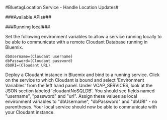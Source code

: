 #BluetagLocation Service - Handle Location Updates#

###Available APIs###



###Running local###

Set the following environment variables to allow a service running locally to be able to communicate with a remote Cloudant Database running in Bluemix. 

	dbUsername=(Cloudant username)
	dbPassword=(Cloudant password)
	dbURI=(Cloudant URL)

Deploy a Cloudant instance in Bluemix and bind to a running service. Click on the service to which Cloudant is bound and select 'Environment Variables' from the left hand panel. Under VCAP_SERVICES, look at the JSON section labeled 'cloudantNoSQLDB'. You should see fields named "username", "password" and "url". Assign these values as local environment variables to "dbUsername", "dbPassword" and "dbURI" - no parentheses. Your local service should now be able to communicate with your Cloudant instance.
